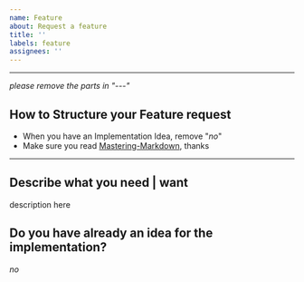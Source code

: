 ```yaml
---
name: Feature
about: Request a feature
title: ''
labels: feature
assignees: ''
---
```


---
*please remove the parts in "---"*

## How to Structure your Feature request

- When you have an Implementation Idea, remove "*no*"
- Make sure you read [Mastering-Markdown](https://guides.github.com/features/mastering-markdown/), thanks

---

## Describe what you need | want

description here

## Do you have already an idea for the implementation?

*no*
